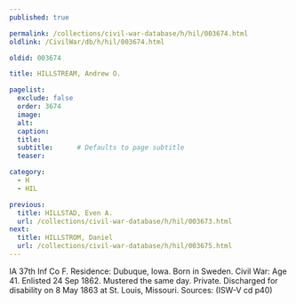 ```yaml
---
published: true

permalink: /collections/civil-war-database/h/hil/003674.html
oldlink: /CivilWar/db/h/hil/003674.html

oldid: 003674

title: HILLSTREAM, Andrew O.

pagelist:
  exclude: false
  order: 3674
  image: 
  alt:
  caption:
  title:
  subtitle:      # Defaults to page subtitle
  teaser:

category: 
  - H 
  - HIL

previous:
  title: HILLSTAD, Even A.
  url: /collections/civil-war-database/h/hil/003673.html  
next:
  title: HILLSTROM, Daniel
  url: /collections/civil-war-database/h/hil/003675.html   
---
```

IA 37th Inf Co F. Residence: Dubuque, Iowa. Born in Sweden. Civil War: Age 41. Enlisted 24 Sep 1862. Mustered the same day. Private. Discharged for disability on 8 May 1863 at St. Louis, Missouri. Sources: (ISW-V cd p40)